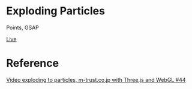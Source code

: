 # Exploding Particles

Points, GSAP

[Live](https://r3f-exploding-particles.vercel.app/)

# Reference

[Video exploding to particles, m-trust.co.jp with Three.js and WebGL #44](https://www.youtube.com/watch?v=3SJIPjlSjtM&ab_channel=YuriArtiukh)
